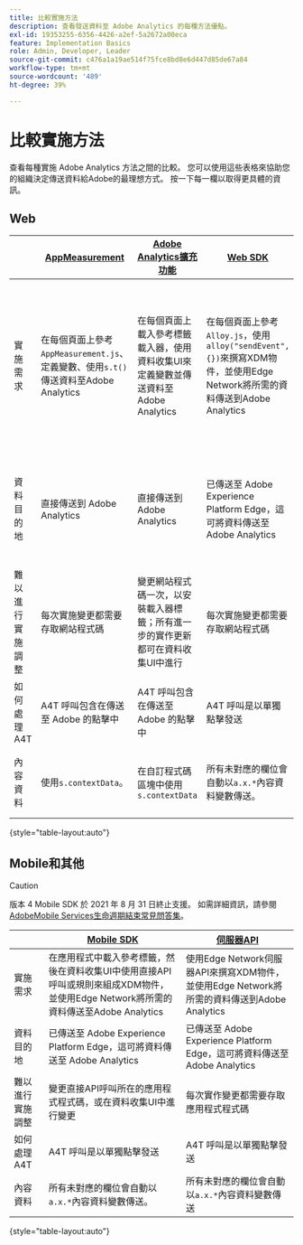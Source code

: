 ```yaml
---
title: 比較實施方法
description: 查看發送資料至 Adobe Analytics 的每種方法優點。
exl-id: 19353255-6356-4426-a2ef-5a2672a00eca
feature: Implementation Basics
role: Admin, Developer, Leader
source-git-commit: c476a1a19ae514f75fce8bd8e6d447d85de67a84
workflow-type: tm+mt
source-wordcount: '489'
ht-degree: 39%

---
```


# 比較實施方法

查看每種實施 Adobe Analytics 方法之間的比較。 您可以使用這些表格來協助您的組織決定傳送資料給Adobe的最理想方式。 按一下每一欄以取得更具體的資訊。

## Web

| | [AppMeasurement](/help/implement/js/overview.md) | [Adobe Analytics擴充功能](/help/implement/launch/overview.md) | [Web SDK](/help/implement/aep-edge/web-sdk/overview.md#web-sdk) | [Web SDK延伸模組](/help/implement/aep-edge/web-sdk/overview.md#web-sdk-extension) |
| --- | --- | --- | --- | --- |
| 實施需求 | 在每個頁面上參考`AppMeasurement.js`、定義變數、使用`s.t()`傳送資料至Adobe Analytics | 在每個頁面上載入參考標籤載入器，使用資料收集UI來定義變數並傳送資料至Adobe Analytics | 在每個頁面上參考`Alloy.js`，使用`alloy("sendEvent",{})`來撰寫XDM物件，並使用Edge Network將所需的資料傳送到Adobe Analytics | 在每個頁面上，參考標籤載入器會使用資料收集UI來撰寫XDM物件，並使用Edge Network將所需的資料傳送到Adobe Analytics |
| 資料目的地 | 直接傳送到 Adobe Analytics | 直接傳送到 Adobe Analytics | 已傳送至 Adobe Experience Platform Edge，這可將資料傳送至 Adobe Analytics | 已傳送至 Adobe Experience Platform Edge，這可將資料傳送至 Adobe Analytics |
| 難以進行實施調整 | 每次實施變更都需要存取網站程式碼 | 變更網站程式碼一次，以安裝載入器標籤；所有進一步的實作更新都可在資料收集UI中進行 | 每次實施變更都需要存取網站程式碼 | 變更網站程式碼一次，以安裝載入器標籤；所有進一步的實作更新都可在資料收集UI中進行 |
| 如何處理 A4T | A4T 呼叫包含在傳送至 Adobe 的點擊中 | A4T 呼叫包含在傳送至 Adobe 的點擊中 | A4T 呼叫是以單獨點擊發送 | A4T 呼叫是以單獨點擊發送 |
| 內容資料 | 使用`s.contextData`。 | 在自訂程式碼區塊中使用`s.contextData` | 所有未對應的欄位會自動以`a.x.*`內容資料變數傳送。 | 所有未對應的欄位會自動以`a.x.*`內容資料變數傳送。 |

{style="table-layout:auto"}

## Mobile和其他

>[!CAUTION]
>
>版本 4 Mobile SDK 於 2021 年 8 月 31 日終止支援。 如需詳細資訊，請參閱[AdobeMobile Services生命週期結束常見問答集](https://experienceleague.adobe.com/docs/discontinued/using/mobile-services.html?lang=zh-Hant)。


| | [Mobile SDK](/help/implement/aep-edge/mobile-sdk/overview.md) | [伺服器API](/help/implement/aep-edge/server-api/overview.md) |
| --- | --- | --- |
| 實施需求 | 在應用程式中載入參考標籤，然後在資料收集UI中使用直接API呼叫或規則來組成XDM物件，並使用Edge Network將所需的資料傳送至Adobe Analytics | 使用Edge Network伺服器API來撰寫XDM物件，並使用Edge Network將所需的資料傳送到Adobe Analytics |
| 資料目的地 | 已傳送至 Adobe Experience Platform Edge，這可將資料傳送至 Adobe Analytics | 已傳送至 Adobe Experience Platform Edge，這可將資料傳送至 Adobe Analytics |
| 難以進行實施調整 | 變更直接API呼叫所在的應用程式程式碼，或在資料收集UI中進行變更 | 每次實作變更都需要存取應用程式程式碼 |
| 如何處理 A4T | A4T 呼叫是以單獨點擊發送 | A4T 呼叫是以單獨點擊發送 |
| 內容資料 | 所有未對應的欄位會自動以`a.x.*`內容資料變數傳送。 | 所有未對應的欄位會自動以`a.x.*`內容資料變數傳送 |

{style="table-layout:auto"}
